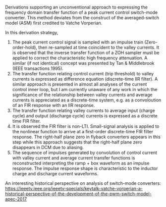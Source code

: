 Derivations supporting an unconventional approach to expressing the frequency domain transfer function of a peak current control switch-mode converter.  This method deviates from the construct of the averaged-switch model (ASM) first credited to Vatche Vorperian.

In this derivation strategy,
1) The peak current control signal is sampled with an impulse train (Zero-order-hold), then re-sampled at time coincident to the valley currents. It is observed that the inverse transfer function of a ZOH sampler must be applied to correct the characteristic high frequency attenuation.  A similar (if not identical) concept was presented by Tan & Middlebrook (IEEE transactions 1995).
2) The transfer function relating control current (trip threshold) to valley currents is expressed as difference equation (discrete-time IIR filter).  A similar approach is presented in almost all analyses of the current control inner loop, but I am currently unaware of any work in which the significance of the relationship between valley currents and average currents is appreciated as a discrete-time system, e.g. as a convoloution of an FIR response with an IIR response.
3) The transfer function relating valley currents to average input (charge cycle) and output (discharge cycle) currents is expressed as a discrete time FIR filter.
4) It is observed the FIR filter is non-LTI. Small-signal analysis is applied to the nonlinear function to arrive at a first-order discrete-time FIR filter response. The right-half plane zero in flyback converters appears in this step while this approach suggests that the right-half plane zero disappears in DCM due to aliasing.
5) The sequence of impulses generated by convolution of control current with valley current and average current transfer functions is reconstructed interpreting the ramp + box waveform as an impulse response. The impulse response shape is characteristic to the inductor charge and discharge current waveforms.

An interesting historical perspective on analysis of switch-mode converters:
https://ieeetv.ieee.org/ieeetv-specials/keytalk-vatche-vorperian-a-historical-perspective-of-the-development-of-the-pwm-switch-model-apec-2017
